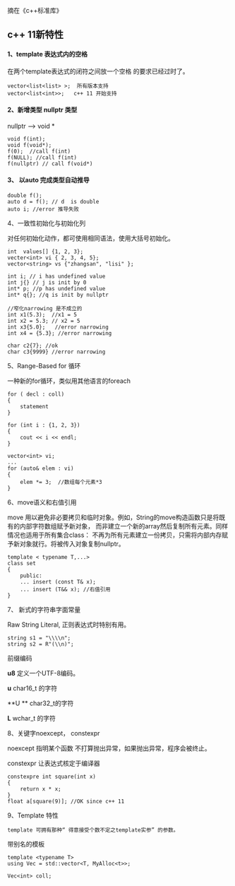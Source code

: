 摘在《c++标准库》

## c++ 11新特性

#### 1、template 表达式内的空格

在两个template表达式的闭符之间放一个空格 的要求已经过时了。

```
vector<list<list> >;  所有版本支持
vector<list<int>>;   c++ 11 开始支持
```

#### 2、新增类型 nullptr 类型

nullptr --&gt; void \*

```
void f(int);
void f(void*);
f(0);  //call f(int)
f(NULL); //call f(int)
f(nullptr) // call f(void*)
```

#### 3、 以auto 完成类型自动推导

```
double f();
auto d = f(); // d  is double
auto i; //error 推导失败
```

4、一致性初始化与初始化列

对任何初始化动作，都可使用相同语法，使用大括号初始化。

```
int  values[] {1, 2, 3};
vecter<int> vi { 2, 3, 4, 5};
vector<string> vs {"zhangsan", "lisi" };

int i; // i has undefined value
int j{} // j is init by 0
int* p; //p has undefined value
int* q{}; //q is init by nullptr

//窄化narrowing 是不成立的
int x1(5.3);  //x1 = 5
int x2 = 5.3; // x2 = 5
int x3{5.0};   //error narrowing
int x4 = {5.3}; //error narrowing

char c2{7}; //ok
char c3{9999} //error narrowing
```

5、Range-Based for 循环

一种新的for循环，类似用其他语言的foreach

```
for ( decl : coll)
{
    statement
}

for (int i : {1, 2, 3})
{
    cout << i << endl;
}

vector<int> vi;
...
for (auto& elem : vi)
{
    elem *= 3;  //数组每个元素*3
}
```

6、move语义和右值引用

move 用以避免非必要拷贝和临时对象。例如，String的move构造函数只是将既有的内部字符数组赋予新对象， 而非建立一个新的array然后复制所有元素。同样情况也适用于所有集合class： 不再为所有元素建立一份拷贝，只需将内部内存赋予新对象就行。将被传入对象复制nullptr。

```
template < typename T,...>
class set
{
    public:
    ... insert (const T& x);
    ... insert (T&& x); //右值引用
}
```

7、 新式的字符串字面常量

Raw String Literal, 正则表达式时特别有用。

```
string s1 = "\\\\n";
string s2 = R"(\\n)"; 
```

前缀编码

**u8**  定义一个UTF-8编码。

**u**  char16\_t 的字符

**U ** char32\_t的字符

**L** wchar\_t 的字符

8、关键字noexcept， constexpr

noexcept   指明某个函数 不打算抛出异常，如果抛出异常，程序会被终止。

constexpr 让表达式核定于编译器

```
constexpre int square(int x)
{
    return x * x;
}
float a[square(9)]; //OK since c++ 11
```

9、Template 特性 

    template 可拥有那种“ 得意接受个数不定之template实参” 的参数。

  带别名的模板

```
template <typename T>
using Vec = std::vector<T, MyAlloc<t>>;

Vec<int> coll;
```

















